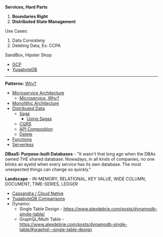 **Services, Hard Parts**
1. **Boundaries Right**
2. **Distributed State Management**

Use Cases:
1. Data Consisteny
2. Deleting Data, Ex: CCPA

SandBox, Hipster Shop:
* [GCP](https://github.com/GoogleCloudPlatform/microservices-demo)
* [YugabyteDB](https://blog.yugabyte.com/cloud-native-meets-distributed-sql-bringing-microservices-kubernetes-istio-yugabytedb-together-with-hipster-shop-demo/)

----

**Patterns:** [Why?](https://www.oreilly.com/content/why-a-pattern-language-for-microservices/)
* [Microservice Architecture](https://microservices.io/patterns/microservices.html)
  * [Microservice, Why?](https://chrisrichardson.net/post/microservices/2020/02/18/why-microservices-part-1.html)
* [Monolithic Architecture](https://microservices.io/patterns/monolithic.html)
* [Distributed Data]()
  * [Saga](https://microservices.io/patterns/data/saga.html)
    * [Using Sagas](https://chrisrichardson.net/post/microservices/2019/07/09/developing-sagas-part-1.html)
  * [CQRS](https://microservices.io/patterns/data/cqrs.html)
  * [API Composition](https://microservices.io/patterns/data/api-composition.html)
  * [Delete](https://blog.twitter.com/engineering/en_us/topics/infrastructure/2020/deleting-data-distributed-throughout-your-microservices-architecture.html) 
* [Functions](https://flink.apache.org/stateful-functions.html)
* [Serverless](https://cloudstate.io)

**DBaaS: Purpose-built Databases** - "It wasn't that long ago when the DBAs owned THE shared database. Nowadays, in all kinds of companies, no one blinks an eyelid when every service has its own database. The most unexpected things can change so quickly."

**Landscape** - IN-MEMORY, RELATIONAL, KEY VALUE, WIDE COLUMN, DOCUMENT, TIME-SERIES, LEDGER

* [Cassandra / Cloud Native](https://www.datastax.com/blog/2020/05/why-astra-good-cassandra)
* [YugabyteDB Comparisons](https://docs.yugabyte.com/latest/comparisons/)
* Dynamo:
  * Single Table Design - https://www.alexdebrie.com/posts/dynamodb-single-table/
  * GraphQL/Multi Table - https://www.alexdebrie.com/posts/dynamodb-single-table/#graphql--single-table-design

